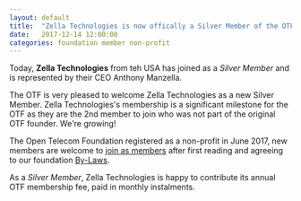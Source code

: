 ```yaml
---
layout: default
title:  "Zella Technologies is now offically a Silver Member of the OTF!"
date:   2017-12-14 12:00:00
categories: foundation member non-profit
---
```


Today, **Zella Technologies** from teh USA has joined as a _Silver Member_ and is represented by their CEO Anthony Manzella. 

The OTF is very pleased to welcome Zella Technologies as a new Silver Member. Zella Technologies's membership is a significant milestone for the OTF as they are the 2nd member to join who was not part of the original OTF founder. We're growing!

The Open Telecom Foundation registered as a non-profit in June 2017, new members are welcome to [join as members](/new_member_join.html) after first reading and agreeing to our foundation [By-Laws](/bylaws.html).

As a _Silver Member_, Zella Technologies is happy to contribute its annual OTF membership fee, paid in monthly instalments. 

